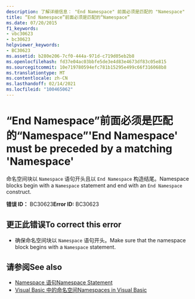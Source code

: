 ```yaml
---
description: 了解详细信息： "End Namespace" 前面必须是匹配的 "Namespace"
title: “End Namespace”前面必须是匹配的“Namespace”
ms.date: 07/20/2015
f1_keywords:
- vbc30623
- bc30623
helpviewer_keywords:
- BC30623
ms.assetid: b280e206-7cf0-444a-971d-c719d05eb2b8
ms.openlocfilehash: fd37e04ac03bbfe5de3e4d83e4673df83c05e815
ms.sourcegitcommit: 10e719780594efc781b15295e499c66f316068b8
ms.translationtype: MT
ms.contentlocale: zh-CN
ms.lasthandoff: 02/14/2021
ms.locfileid: "100465062"
---
```

# <a name="end-namespace-must-be-preceded-by-a-matching-namespace"></a><span data-ttu-id="fcf2f-103">“End Namespace”前面必须是匹配的“Namespace”</span><span class="sxs-lookup"><span data-stu-id="fcf2f-103">'End Namespace' must be preceded by a matching 'Namespace'</span></span>

<span data-ttu-id="fcf2f-104">命名空间块以 `Namespace` 语句开头且以 `End Namespace` 构造结尾。</span><span class="sxs-lookup"><span data-stu-id="fcf2f-104">Namespace blocks begin with a `Namespace` statement and end with an `End Namespace` construct.</span></span>  
  
 <span data-ttu-id="fcf2f-105">**错误 ID：** BC30623</span><span class="sxs-lookup"><span data-stu-id="fcf2f-105">**Error ID:** BC30623</span></span>  
  
## <a name="to-correct-this-error"></a><span data-ttu-id="fcf2f-106">更正此错误</span><span class="sxs-lookup"><span data-stu-id="fcf2f-106">To correct this error</span></span>  
  
- <span data-ttu-id="fcf2f-107">确保命名空间块以 `Namespace` 语句开头。</span><span class="sxs-lookup"><span data-stu-id="fcf2f-107">Make sure that the namespace block begins with a `Namespace` statement.</span></span>  
  
## <a name="see-also"></a><span data-ttu-id="fcf2f-108">请参阅</span><span class="sxs-lookup"><span data-stu-id="fcf2f-108">See also</span></span>

- [<span data-ttu-id="fcf2f-109">Namespace 语句</span><span class="sxs-lookup"><span data-stu-id="fcf2f-109">Namespace Statement</span></span>](../language-reference/statements/namespace-statement.md)
- [<span data-ttu-id="fcf2f-110">Visual Basic 中的命名空间</span><span class="sxs-lookup"><span data-stu-id="fcf2f-110">Namespaces in Visual Basic</span></span>](../programming-guide/program-structure/namespaces.md)
